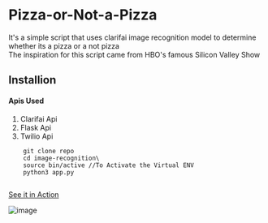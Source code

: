 # Pizza-or-Not-a-Pizza
It's a simple script that uses clarifai image recognition model to determine whether its a pizza or a not pizza
<br>The inspiration for this script came from HBO's famous Silicon Valley Show
 
 ## Installion 
 #### Apis Used
 1) Clarifai Api
 2) Flask Api
 3) Twilio Api
 
```
    git clone repo
    cd image-recognition\
    source bin/active //To Activate the Virtual ENV
    python3 app.py
    
```
[See it in Action](https://www.youtube.com/watch?v=m_S7caqSFxc)

![image](https://user-images.githubusercontent.com/21070545/38285587-d988a8d6-378e-11e8-8596-0e845db3ab1e.png)
